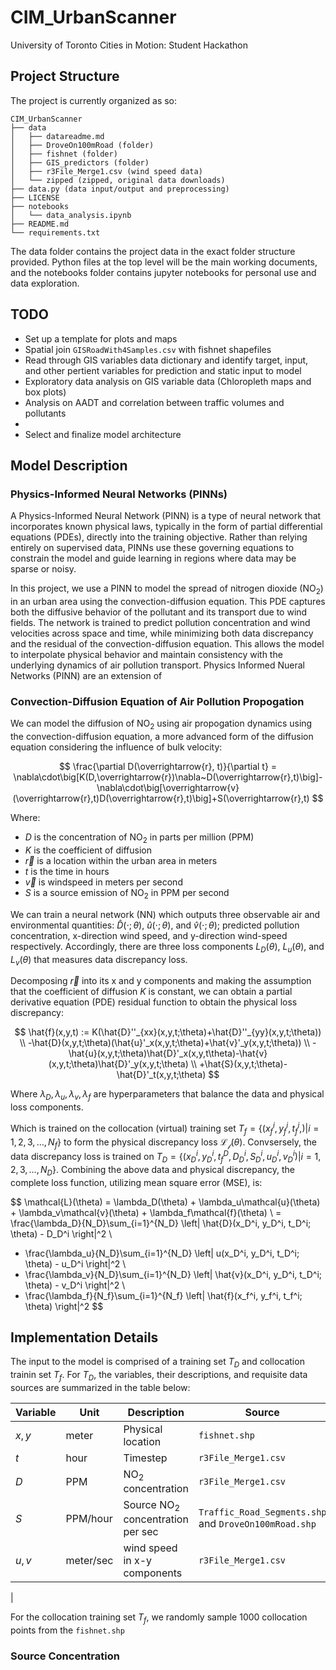 # CIM_UrbanScanner
University of Toronto Cities in Motion: Student Hackathon

## Project Structure

The project is currently organized as so:

```
CIM_UrbanScanner
├── data
│   ├── datareadme.md
│   ├── DroveOn100mRoad (folder)
│   ├── fishnet (folder)
│   ├── GIS_predictors (folder)
│   ├── r3File_Merge1.csv (wind speed data)
│   └── zipped (zipped, original data downloads)
├── data.py (data input/output and preprocessing)
├── LICENSE
├── notebooks
│   └── data_analysis.ipynb
├── README.md
└── requirements.txt
```

The data folder contains the project data in the exact folder structure provided. Python files at the top level will be the main working documents, and the notebooks folder contains jupyter notebooks for personal use and data exploration.

## TODO
- Set up a template for plots and maps
- Spatial join `GISRoadWith4Samples.csv` with fishnet shapefiles
- Read through GIS variables data dictionary and identify target, input, and other pertient variables for prediction and static input to model
- Exploratory data analysis on GIS variable data (Chloropleth maps and box plots)
- Analysis on AADT and correlation between traffic volumes and pollutants
-
- Select and finalize model architecture

## Model Description

### Physics-Informed Neural Networks (PINNs)

A Physics-Informed Neural Network (PINN) is a type of neural network that incorporates known physical laws, typically in the form of partial differential equations (PDEs), directly into the training objective. Rather than relying entirely on supervised data, PINNs use these governing equations to constrain the model and guide learning in regions where data may be sparse or noisy.

In this project, we use a PINN to model the spread of nitrogen dioxide ($\text{NO}_2$) in an urban area using the convection-diffusion equation. This PDE captures both the diffusive behavior of the pollutant and its transport due to wind fields. The network is trained to predict pollution concentration and wind velocities across space and time, while minimizing both data discrepancy and the residual of the convection-diffusion equation. This allows the model to interpolate physical behavior and maintain consistency with the underlying dynamics of air pollution transport.
Physics Informed Nueral Networks (PINN) are an extension of

### Convection-Diffusion Equation of Air Pollution Propogation

We can model the diffusion of $\text{NO}_2$ using air propogation dynamics using the convection-diffusion equation, a more advanced form of the diffusion equation considering the influence of bulk velocity:

$$
\frac{\partial D(\overrightarrow{r}, t)}{\partial t} = \nabla\cdot\big[K(D,\overrightarrow{r})\nabla~D(\overrightarrow{r},t)\big]-\nabla\cdot\big[\overrightarrow{v}(\overrightarrow{r},t)D(\overrightarrow{r},t)\big]+S(\overrightarrow{r},t)
$$

Where:
- $D$ is the concentration of $\text{NO}_2$ in parts per million (PPM)
- $K$ is the coefficient of diffusion
- $\overrightarrow{r}$ is a location within the urban area in meters
- $t$ is the time in hours
- $\overrightarrow{v}$ is windspeed in meters per second
- $S$ is a source emission of $\text{NO}_2$ in PPM per second

We can train a neural network (NN) which outputs three observable air and environmental quantities: $\hat{D}(\cdot;\theta)$, $\hat{u}(\cdot;\theta)$, and $\hat{v}(\cdot;\theta)$; predicted pollution concentration, x-direction wind speed, and y-direction wind-speed respectively. Accordingly, there are three loss components $L_D(\theta)$, $L_u(\theta)$, and $L_v(\theta)$ that measures data discrepancy loss.

Decomposing $\overrightarrow{r}$ into its x and y components and making the assumption that the coefficient of diffusion $K$ is constant, we can obtain a partial derivative equation (PDE) residual function to obtain the physical loss discrepancy:

$$
\hat{f}(x,y,t) := K(\hat{D}''_{xx}(x,y,t;\theta)+\hat{D}''_{yy}(x,y,t;\theta))
\\
-\hat{D}(x,y,t;\theta)(\hat{u}'_x(x,y,t;\theta)+\hat{v}'_y(x,y,t;\theta))
\\
-\hat{u}(x,y,t;\theta)\hat{D}'_x(x,y,t\theta)-\hat{v}(x,y,t;\theta)\hat{D}'_y(x,y,t;\theta)
\\
+\hat{S}(x,y,t;\theta)-\hat{D}'_t(x,y,t;\theta)
$$

Where $\lambda_D, \lambda_u, \lambda_v, \lambda_f$ are hyperparameters that balance the data and physical loss components.

Which is trained on the collocation (virtual) training set $T_f = \{(x^i_f, y^i_f, t^i_f, )|i=1,2,3,\ldots,N_f\}$ to form the physical discrepancy loss $\mathcal{L_f}(\theta)$. Convsersely, the data discrepancy loss is trained on $T_D = \{(x^i_D, y^i_D, t^D_f,D^i_D, S^i_D, u^i_D, v^i_D)|i=1,2,3,\ldots,N_D\}$. Combining the above data and physical discrepancy, the complete loss function, utilizing mean square error (MSE), is:

$$
\mathcal{L}(\theta) = \lambda_D(\theta) + \lambda_u\mathcal{u}(\theta) + \lambda_v\mathcal{v}(\theta) + \lambda_f\mathcal{f}(\theta) \\
= \frac{\lambda_D}{N_D}\sum_{i=1}^{N_D} \left| \hat{D}(x_D^i, y_D^i, t_D^i; \theta) - D_D^i \right|^2 \\
+ \frac{\lambda_u}{N_D}\sum_{i=1}^{N_D} \left| u(x_D^i, y_D^i, t_D^i; \theta) - u_D^i \right|^2 \\
+ \frac{\lambda_v}{N_D}\sum_{i=1}^{N_D} \left| \hat{v}(x_D^i, y_D^i, t_D^i; \theta) - v_D^i \right|^2 \\
+ \frac{\lambda_f}{N_f}\sum_{i=1}^{N_f} \left| \hat{f}(x_f^i, y_f^i, t_f^i; \theta) \right|^2
$$

## Implementation Details

The input to the model is comprised of a training set $T_D$ and collocation trainin set $T_f$. For $T_D$, the variables, their descriptions, and requisite data sources are summarized in the table below:

| Variable | Unit | Description | Source |
|-|-|-|-|
| $x,y$ | meter | Physical location | `fishnet.shp` |
|$t$|hour|Timestep| `r3File_Merge1.csv` |
$D$ | PPM | $\text{NO}_2$ concentration | `r3File_Merge1.csv`
| $S$ | PPM/hour | Source $\text{NO}_2$ concentration per sec | `Traffic_Road_Segments.shp` and `DroveOn100mRoad.shp` |
| $u,v$ | meter/sec | wind speed in x-y components | `r3File_Merge1.csv`|
|

For the collocation training set $T_f$, we randomly sample 1000 collocation points from the `fishnet.shp`

### Source Concentration